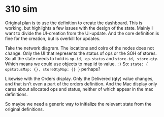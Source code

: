 # 310 sim

Original plan is to use the definition to create the dashboard. This is working, but highlights a few issues with the design of the state.
Mainly I want to divide the UI-creation from the UI-update. And the core definition is fine for the creation, but is overkill for updates.

Take the network diagram. The locations and colrs of the nodes does not change. Only the UI that represents the status of ops or the SOH of stores. So all the state needs to hold is `op.id, op.status` and `store.id, store.qty`. Which means we could use objects to map id to value. `:)`
So: `state: { opStatusMap: {}, storeQtyMap: {} }` perhaps?

Likewise with the Orders display. Only the Delivered (qty) value changes, and that isn't even a part of the orders definition. And the Mac display only cares about allocated ops and status, neither of which appear in the mac definitions.

So maybe we need a generic way to initialize the relevant state from the original definitions.
